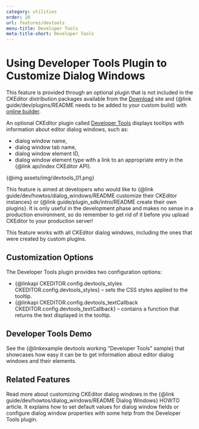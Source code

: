 ```yaml
---
category: utilities
order: 20
url: features/devtools
menu-title: Developer Tools
meta-title-short: Developer Tools
---
```

<!--
Copyright (c) 2003-2020, CKSource - Frederico Knabben. All rights reserved.
For licensing, see LICENSE.md.
-->

# Using Developer Tools Plugin to Customize Dialog Windows

<info-box info="">
 This feature is provided through an optional plugin that is not included in the CKEditor distribution packages available from the <a href="https://ckeditor.com/ckeditor-4/download/">Download</a> site and {@link guide/dev/plugins/README needs to be added to your custom build} with <a href="https://ckeditor.com/cke4/builder">online builder</a>.
</info-box>

An optional CKEditor plugin called [Developer Tools](https://ckeditor.com/cke4/addon/devtools) displays tooltips with information about editor dialog windows, such as:

* dialog window name,
* dialog window tab name,
* dialog window element ID,
* dialog window element type with a link to an appropriate entry in the {@link api/index CKEditor API}.

{@img assets/img/devtools_01.png}

This feature is aimed at developers who would like to {@link guide/dev/howtos/dialog_windows/README customize their CKEditor instances} or {@link guide/plugin_sdk/intro/README create their own plugins}. It is only useful in the development phase and makes no sense in a production environment, so do remember to get rid of it before you upload CKEditor to your production server!

<info-box hint="">
 This feature works with all CKEditor dialog windows, including the ones that were created by custom plugins.
</info-box>

## Customization Options

The Developer Tools plugin provides two configuration options:

* {@linkapi CKEDITOR.config.devtools_styles CKEDITOR.config.devtools_styles} &ndash; sets the CSS styles applied to the tooltip.
* {@linkapi CKEDITOR.config.devtools_textCallback CKEDITOR.config.devtools_textCallback} &ndash; contains a function that returns the text displayed in the tooltip.

## Developer Tools Demo

See the {@linkexample devtools working "Developer Tools" sample} that showcases how easy it can be to get information about editor dialog windows and their elements.

## Related Features

Read more about customizing CKEditor dialog windows in the {@link guide/dev/howtos/dialog_windows/README Dialog Windows} HOWTO article. It explains how to set default values for dialog window fields or configure dialog window properties with some help from the Developer Tools plugin.
